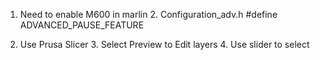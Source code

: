 

1. Need to enable M600 in marlin
	2. Configuration_adv.h
	    #define ADVANCED_PAUSE_FEATURE

2. Use Prusa Slicer
	3. Select Preview to Edit layers
		4. Use slider to select 
<!--stackedit_data:
eyJoaXN0b3J5IjpbMTQ2NTAwMTE3OSwtMzU5NDg3ODkyXX0=
-->